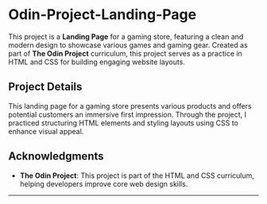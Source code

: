 # Odin-Project-Landing-Page

This project is a **Landing Page** for a gaming store, featuring a clean and modern design to showcase various games and gaming gear. Created as part of **The Odin Project** curriculum, this project serves as a practice in HTML and CSS for building engaging website layouts.

## Project Details

This landing page for a gaming store presents various products and offers potential customers an immersive first impression. Through the project, I practiced structuring HTML elements and styling layouts using CSS to enhance visual appeal.

## Acknowledgments

- **The Odin Project**: This project is part of the HTML and CSS curriculum, helping developers improve core web design skills.
  
---

